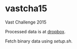 # vastcha15
Vast Challenge 2015

Processed data is at [dropbox](https://www.dropbox.com/sh/6qyxh7ovg87zyxf/AAAVIOkfnWpmaAopckeJvIKXa?dl=0).

Fetch binary data using *setup.sh*.


